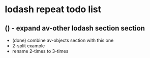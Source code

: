 # lodash repeat todo list

## () - expand av-other lodash section section
* (done) combine av-objects section with this one
* 2-split example
* rename 2-times to 3-times
